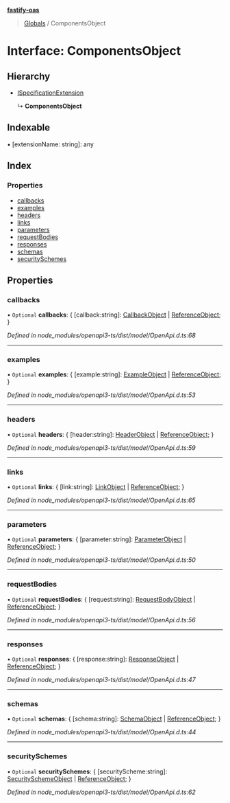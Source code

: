 **[fastify-oas](../README.md)**

> [Globals](../README.md) / ComponentsObject

# Interface: ComponentsObject

## Hierarchy

- [ISpecificationExtension](ispecificationextension.md)

  ↳ **ComponentsObject**

## Indexable

▪ [extensionName: string]: any

## Index

### Properties

- [callbacks](componentsobject.md#callbacks)
- [examples](componentsobject.md#examples)
- [headers](componentsobject.md#headers)
- [links](componentsobject.md#links)
- [parameters](componentsobject.md#parameters)
- [requestBodies](componentsobject.md#requestbodies)
- [responses](componentsobject.md#responses)
- [schemas](componentsobject.md#schemas)
- [securitySchemes](componentsobject.md#securityschemes)

## Properties

### callbacks

• `Optional` **callbacks**: { [callback:string]: [CallbackObject](callbackobject.md) \| [ReferenceObject](referenceobject.md); }

_Defined in node_modules/openapi3-ts/dist/model/OpenApi.d.ts:68_

---

### examples

• `Optional` **examples**: { [example:string]: [ExampleObject](exampleobject.md) \| [ReferenceObject](referenceobject.md); }

_Defined in node_modules/openapi3-ts/dist/model/OpenApi.d.ts:53_

---

### headers

• `Optional` **headers**: { [header:string]: [HeaderObject](headerobject.md) \| [ReferenceObject](referenceobject.md); }

_Defined in node_modules/openapi3-ts/dist/model/OpenApi.d.ts:59_

---

### links

• `Optional` **links**: { [link:string]: [LinkObject](linkobject.md) \| [ReferenceObject](referenceobject.md); }

_Defined in node_modules/openapi3-ts/dist/model/OpenApi.d.ts:65_

---

### parameters

• `Optional` **parameters**: { [parameter:string]: [ParameterObject](parameterobject.md) \| [ReferenceObject](referenceobject.md); }

_Defined in node_modules/openapi3-ts/dist/model/OpenApi.d.ts:50_

---

### requestBodies

• `Optional` **requestBodies**: { [request:string]: [RequestBodyObject](requestbodyobject.md) \| [ReferenceObject](referenceobject.md); }

_Defined in node_modules/openapi3-ts/dist/model/OpenApi.d.ts:56_

---

### responses

• `Optional` **responses**: { [response:string]: [ResponseObject](responseobject.md) \| [ReferenceObject](referenceobject.md); }

_Defined in node_modules/openapi3-ts/dist/model/OpenApi.d.ts:47_

---

### schemas

• `Optional` **schemas**: { [schema:string]: [SchemaObject](schemaobject.md) \| [ReferenceObject](referenceobject.md); }

_Defined in node_modules/openapi3-ts/dist/model/OpenApi.d.ts:44_

---

### securitySchemes

• `Optional` **securitySchemes**: { [securityScheme:string]: [SecuritySchemeObject](securityschemeobject.md) \| [ReferenceObject](referenceobject.md); }

_Defined in node_modules/openapi3-ts/dist/model/OpenApi.d.ts:62_
